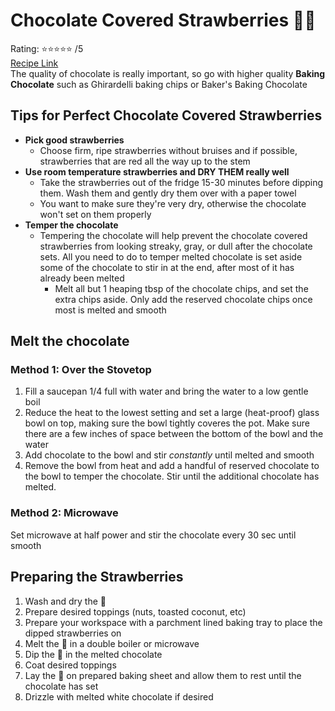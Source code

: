 # Chocolate Covered Strawberries :chocolate_bar::strawberry:
Rating: :star::star::star::star::star: /5  
[Recipe Link](https://tastesbetterfromscratch.com/gourmet-chocolate-covered-strawberries/)  
The quality of chocolate is really important, so go with higher quality **Baking Chocolate** such as Ghirardelli baking chips or Baker's Baking Chocolate

## Tips for Perfect Chocolate Covered Strawberries
- **Pick good strawberries**
  - Choose firm, ripe strawberries without bruises and if possible, strawberries that are red all the way up to the stem
- **Use room temperature strawberries and DRY THEM really well**
  - Take the strawberries out of the fridge 15-30 minutes before dipping them. Wash them and gently dry them over with a paper towel
  - You want to make sure they're very dry, otherwise the chocolate won't set on them properly
- **Temper the chocolate**
  - Tempering the chocolate will help prevent the chocolate covered strawberries from looking streaky, gray, or dull after the chocolate sets. All you need to do to temper melted chocolate is set aside some of the chocolate to stir in at the end, after most of it has already been melted
    - Melt all but 1 heaping tbsp of the chocolate chips, and set the extra chips aside. Only add the reserved chocolate chips once most is melted and smooth


## Melt the chocolate
### Method 1: Over the Stovetop
1. Fill a saucepan 1/4 full with water and bring the water to a low gentle boil
2. Reduce the heat to the lowest setting and set a large (heat-proof) glass bowl on top, making sure the bowl tightly coveres the pot. Make sure there are a few inches of space between the bottom of the bowl and the water
3. Add chocolate to the bowl and stir *constantly* until melted and smooth
4. Remove the bowl from heat and add a handful of reserved chocolate to the bowl to temper the chocolate. Stir until the additional chocolate has melted.

### Method 2: Microwave
Set microwave at half power and stir the chocolate every 30 sec until smooth  

## Preparing the Strawberries
1. Wash and dry the :strawberry:
2. Prepare desired toppings (nuts, toasted coconut, etc)
3. Prepare your workspace with a parchment lined baking tray to place the dipped strawberries on
4. Melt the :chocolate_bar: in a double boiler or microwave
5. Dip the :strawberry: in the melted chocolate
6. Coat desired toppings
7. Lay the :strawberry: on prepared baking sheet and allow them to rest until the chocolate has set
8. Drizzle with melted white chocolate if desired
